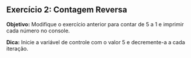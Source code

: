 ## Exercício 2: Contagem Reversa
**Objetivo:** Modifique o exercício anterior para contar de 5 a 1 e imprimir cada número no console.
 
**Dica:** Inicie a variável de controle com o valor 5 e decremente-a a cada iteração.
 